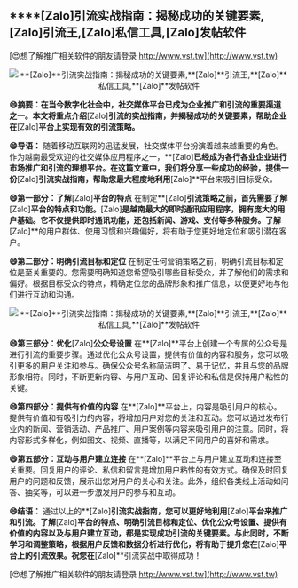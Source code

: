 ## ****[Zalo]**引流实战指南：揭秘成功的关键要素,**[Zalo]**引流王,**[Zalo]**私信工具,**[Zalo]**发帖软件**

[😍想了解推广相关软件的朋友请登录 http://www.vst.tw](http://www.vst.tw)

 <center><img src="https://vst.tw/MP4/tuiguang/png/7.png" alt="**[Zalo]**引流实战指南：揭秘成功的关键要素,**[Zalo]**引流王,**[Zalo]**私信工具,**[Zalo]**发帖软件"></center>

**😄摘要：在当今数字化社会中，社交媒体平台已成为企业推广和引流的重要渠道之一。本文将重点介绍**[Zalo]**引流的实战指南，并揭秘成功的关键要素，帮助企业在**[Zalo]**平台上实现有效的引流策略。**

**😄导语：**
随着移动互联网的迅猛发展，社交媒体平台扮演着越来越重要的角色。作为越南最受欢迎的社交媒体应用程序之一，**[Zalo]**已经成为各行各业企业进行市场推广和引流的理想平台。在这篇文章中，我们将分享一些成功的经验，提供一份**[Zalo]**引流实战指南，帮助您最大程度地利用**[Zalo]**平台来吸引目标受众。

**😄第一部分：了解**[Zalo]**平台的特点**
在制定**[Zalo]**引流策略之前，首先需要了解**[Zalo]**平台的特点和功能。**[Zalo]**是越南最大的即时通讯应用程序，拥有庞大的用户基础。它不仅提供即时通讯功能，还包括新闻、游戏、支付等多种服务。了解**[Zalo]**的用户群体、使用习惯和兴趣偏好，将有助于您更好地定位和吸引潜在客户。

**😄第二部分：明确引流目标和定位**
在制定任何营销策略之前，明确引流目标和定位是至关重要的。您需要明确知道您希望吸引哪些目标受众，并了解他们的需求和偏好。根据目标受众的特点，精确定位您的品牌形象和推广信息，以便更好地与他们进行互动和沟通。

 <center><img src="https://vst.tw/MP4/tuiguang/png/0.png" alt="**[Zalo]**引流实战指南：揭秘成功的关键要素,**[Zalo]**引流王,**[Zalo]**私信工具,**[Zalo]**发帖软件"></center>

**😄第三部分：优化**[Zalo]**公众号设置**
在**[Zalo]**平台上创建一个专属的公众号是进行引流的重要步骤。通过优化公众号设置，提供有价值的内容和服务，您可以吸引更多的用户关注和参与。确保公众号名称简洁明了、易于记忆，并且与您的品牌形象相符。同时，不断更新内容、与用户互动、回复评论和私信是保持用户粘性的关键。

**😄第四部分：提供有价值的内容**
在**[Zalo]**平台上，内容是吸引用户的核心。提供有价值和有吸引力的内容，将增加用户对您的关注和互动。您可以通过发布行业内的新闻、营销活动、产品推广、用户案例等内容来吸引用户的注意。同时，将内容形式多样化，例如图文、视频、直播等，以满足不同用户的喜好和需求。

**😄第五部分：互动与用户建立连接**
在**[Zalo]**平台上与用户建立互动和连接至关重要。回复用户的评论、私信和留言是增加用户粘性的有效方式。确保及时回复用户的问题和反馈，展示出您对用户的关心和关注。此外，组织各类线上活动如问答、抽奖等，可以进一步激发用户的参与和互动。

**😄结语：**
通过以上的**[Zalo]**引流实战指南，您可以更好地利用**[Zalo]**平台来推广和引流。了解**[Zalo]**平台的特点、明确引流目标和定位、优化公众号设置、提供有价值的内容以及与用户建立互动，都是实现成功引流的关键要素。与此同时，不断学习和调整策略，根据用户反馈和数据分析进行优化，将有助于提升您在**[Zalo]**平台上的引流效果。祝您在**[Zalo]**引流实战中取得成功！

[😍想了解推广相关软件的朋友请登录 http://www.vst.tw](http://www.vst.tw)



